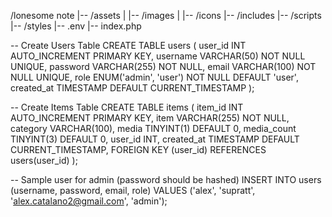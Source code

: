/lonesome note
|-- /assets
|   |-- /images
|   |-- /icons
|-- /includes
|-- /scripts
|-- /styles
|-- .env
|-- index.php

-- Create Users Table
CREATE TABLE users (
    user_id INT AUTO_INCREMENT PRIMARY KEY,
    username VARCHAR(50) NOT NULL UNIQUE,
    password VARCHAR(255) NOT NULL,
    email VARCHAR(100) NOT NULL UNIQUE,
    role ENUM('admin', 'user') NOT NULL DEFAULT 'user',
    created_at TIMESTAMP DEFAULT CURRENT_TIMESTAMP
);

-- Create Items Table
CREATE TABLE items (
    item_id INT AUTO_INCREMENT PRIMARY KEY,
    item VARCHAR(255) NOT NULL,
    category VARCHAR(100),
    media TINYINT(1) DEFAULT 0,
    media_count TINYINT(3) DEFAULT 0,
    user_id INT,
    created_at TIMESTAMP DEFAULT CURRENT_TIMESTAMP,
    FOREIGN KEY (user_id) REFERENCES users(user_id)
);

-- Sample user for admin (password should be hashed)
INSERT INTO users (username, password, email, role) VALUES ('alex', 'supratt', 'alex.catalano2@gmail.com', 'admin');